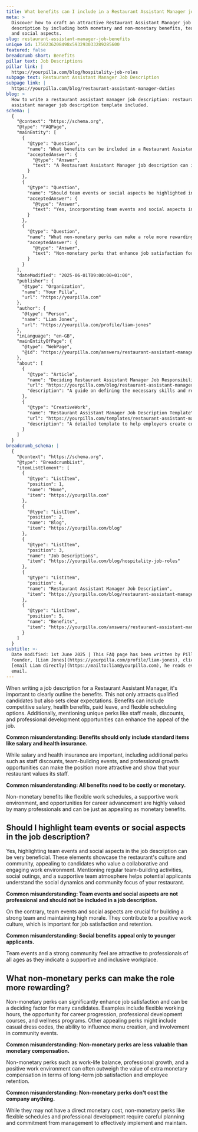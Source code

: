 ```yaml
---
title: What benefits can I include in a Restaurant Assistant Manager job description?
meta: >
  Discover how to craft an attractive Restaurant Assistant Manager job
  description by including both monetary and non-monetary benefits, team events,
  and social aspects.
slug: restaurant-assistant-manager-job-benefits
unique id: 1750236208498x593293033289285600
featured: false
breadcrumb short: Benefits
pillar text: Job Descriptions
pillar link: |
  https://yourpilla.com/blog/hospitality-job-roles
subpage text: Restaurant Assistant Manager Job Description
subpage link: |
  https://yourpilla.com/blog/restaurant-assistant-manager-duties
blog: >
  How to write a restaurant assistant manager job description: restaurant
  assistant manager job description template included.
schema: |
  {
    "@context": "https://schema.org",
    "@type": "FAQPage",
    "mainEntity": [
      {
        "@type": "Question",
        "name": "What benefits can be included in a Restaurant Assistant Manager job description?",
        "acceptedAnswer": {
          "@type": "Answer",
          "text": "A Restaurant Assistant Manager job description can include a variety of benefits to attract qualified candidates and set clear expectations. These can range from a competitive salary and health benefits to paid leave and flexible scheduling. Unique perks such as staff meals, discounts, and opportunities for professional development also enhance the job's appeal. Additional perks like team-building events and professional growth opportunities show value to staff beyond basic monetary benefits."
        }
      },
      {
        "@type": "Question",
        "name": "Should team events or social aspects be highlighted in a Restaurant Assistant Manager job description?",
        "acceptedAnswer": {
          "@type": "Answer",
          "text": "Yes, incorporating team events and social aspects into the job description of a Restaurant Assistant Manager is beneficial. These features showcase the restaurant's community and collaborative culture, which is appealing to candidates who appreciate a supportive and engaging workplace. Regular team-building activities and social outings promote a strong sense of community and contribute to job satisfaction and retention."
        }
      },
      {
        "@type": "Question",
        "name": "What non-monetary perks can make a role more rewarding for a Restaurant Assistant Manager?",
        "acceptedAnswer": {
          "@type": "Answer",
          "text": "Non-monetary perks that enhance job satisfaction for a Restaurant Assistant Manager include flexible working hours, career progression opportunities, professional development courses, and wellness programs. Casual dress codes, influence over menu creation, and community involvement are also appealing perks. These benefits often provide long-term job satisfaction and can outweigh additional monetary compensation."
        }
      }
    ],
    "dateModified": "2025-06-01T09:00:00+01:00",
    "publisher": {
      "@type": "Organization",
      "name": "Your Pilla",
      "url": "https://yourpilla.com"
    },
    "author": {
      "@type": "Person",
      "name": "Liam Jones",
      "url": "https://yourpilla.com/profile/liam-jones"
    },
    "inLanguage": "en-GB",
    "mainEntityOfPage": {
      "@type": "WebPage",
      "@id": "https://yourpilla.com/answers/restaurant-assistant-manager-job-benefits"
    },
    "about": [
      {
        "@type": "Article",
        "name": "Deciding Restaurant Assistant Manager Job Responsibilities and Skills",
        "url": "https://yourpilla.com/blog/restaurant-assistant-manager-duties",
        "description": "A guide on defining the necessary skills and responsibilities for a Restaurant Assistant Manager position."
      },
      {
        "@type": "CreativeWork",
        "name": "Restaurant Assistant Manager Job Description Template",
        "url": "https://yourpilla.com/templates/restaurant-assistant-manager-job-description",
        "description": "A detailed template to help employers create comprehensive and appealing job descriptions for Restaurant Assistant Manager roles."
      }
    ]
  }
breadcrumb_schema: |
  {
    "@context": "https://schema.org",
    "@type": "BreadcrumbList",
    "itemListElement": [
      {
        "@type": "ListItem",
        "position": 1,
        "name": "Home",
        "item": "https://yourpilla.com"
      },
      {
        "@type": "ListItem",
        "position": 2,
        "name": "Blog",
        "item": "https://yourpilla.com/blog"
      },
      {
        "@type": "ListItem",
        "position": 3,
        "name": "Job Descriptions",
        "item": "https://yourpilla.com/blog/hospitality-job-roles"
      },
      {
        "@type": "ListItem",
        "position": 4,
        "name": "Restaurant Assistant Manager Job Description",
        "item": "https://yourpilla.com/blog/restaurant-assistant-manager-duties"
      },
      {
        "@type": "ListItem",
        "position": 5,
        "name": "Benefits",
        "item": "https://yourpilla.com/answers/restaurant-assistant-manager-job-benefits"
      }
    ]
  }
subtitle: >-
  Date modified: 1st June 2025 | This FAQ page has been written by Pilla
  Founder, [Liam Jones](https://yourpilla.com/profile/liam-jones), click to
  [email Liam directly](https://mailto:liam@yourpilla.com), he reads every
  email.
---
```

When writing a job description for a Restaurant Assistant Manager, it's important to clearly outline the benefits. This not only attracts qualified candidates but also sets clear expectations. Benefits can include competitive salary, health benefits, paid leave, and flexible scheduling options. Additionally, mentioning unique perks like staff meals, discounts, and professional development opportunities can enhance the appeal of the job.

**Common misunderstanding: Benefits should only include standard items like salary and health insurance.**

While salary and health insurance are important, including additional perks such as staff discounts, team-building events, and professional growth opportunities can make the position more attractive and show that your restaurant values its staff.

**Common misunderstanding: All benefits need to be costly or monetary.**

Non-monetary benefits like flexible work schedules, a supportive work environment, and opportunities for career advancement are highly valued by many professionals and can be just as appealing as monetary benefits.

## Should I highlight team events or social aspects in the job description?

Yes, highlighting team events and social aspects in the job description can be very beneficial. These elements showcase the restaurant's culture and community, appealing to candidates who value a collaborative and engaging work environment. Mentioning regular team-building activities, social outings, and a supportive team atmosphere helps potential applicants understand the social dynamics and community focus of your restaurant.

**Common misunderstanding: Team events and social aspects are not professional and should not be included in a job description.**

On the contrary, team events and social aspects are crucial for building a strong team and maintaining high morale. They contribute to a positive work culture, which is important for job satisfaction and retention.

**Common misunderstanding: Social benefits appeal only to younger applicants.**

Team events and a strong community feel are attractive to professionals of all ages as they indicate a supportive and inclusive workplace.

## What non-monetary perks can make the role more rewarding?

Non-monetary perks can significantly enhance job satisfaction and can be a deciding factor for many candidates. Examples include flexible working hours, the opportunity for career progression, professional development courses, and wellness programs. Other appealing perks might include casual dress codes, the ability to influence menu creation, and involvement in community events.

**Common misunderstanding: Non-monetary perks are less valuable than monetary compensation.**

Non-monetary perks such as work-life balance, professional growth, and a positive work environment can often outweigh the value of extra monetary compensation in terms of long-term job satisfaction and employee retention.

**Common misunderstanding: Non-monetary perks don't cost the company anything.**

While they may not have a direct monetary cost, non-monetary perks like flexible schedules and professional development require careful planning and commitment from management to effectively implement and maintain.
